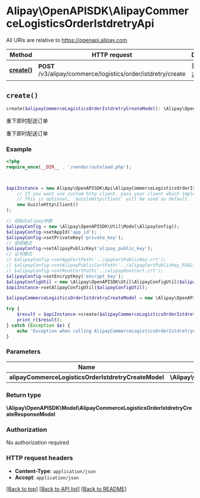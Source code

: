 # Alipay\OpenAPISDK\AlipayCommerceLogisticsOrderIstdretryApi

All URIs are relative to https://openapi.alipay.com.

Method | HTTP request | Description
------------- | ------------- | -------------
[**create()**](AlipayCommerceLogisticsOrderIstdretryApi.md#create) | **POST** /v3/alipay/commerce/logistics/order/istdretry/create | 重下即时配送订单


## `create()`

```php
create($alipayCommerceLogisticsOrderIstdretryCreateModel): \Alipay\OpenAPISDK\Model\AlipayCommerceLogisticsOrderIstdretryCreateResponseModel
```

重下即时配送订单

重下即时配送订单

### Example

```php
<?php
require_once(__DIR__ . '/vendor/autoload.php');



$apiInstance = new Alipay\OpenAPISDK\Api\AlipayCommerceLogisticsOrderIstdretryApi(
    // If you want use custom http client, pass your client which implements `GuzzleHttp\ClientInterface`.
    // This is optional, `GuzzleHttp\Client` will be used as default.
    new GuzzleHttp\Client()
);

// 初始化alipay参数
$alipayConfig = new \Alipay\OpenAPISDK\Util\Model\AlipayConfig();
$alipayConfig->setAppId('app_id');
$alipayConfig->setPrivateKey('private_key');
// 密钥模式
$alipayConfig->setAlipayPublicKey('alipay_public_key');
// 证书模式
// $alipayConfig->setAppCertPath('../appCertPublicKey.crt');
// $alipayConfig->setAlipayPublicCertPath('../alipayCertPublicKey_RSA2.crt');
// $alipayConfig->setRootCertPath('../alipayRootCert.crt');
$alipayConfig->setEncryptKey('encrypt_key');
$alipayConfigUtil = new \Alipay\OpenAPISDK\Util\AlipayConfigUtil($alipayConfig);
$apiInstance->setAlipayConfigUtil($alipayConfigUtil);

$alipayCommerceLogisticsOrderIstdretryCreateModel = new \Alipay\OpenAPISDK\Model\AlipayCommerceLogisticsOrderIstdretryCreateModel(); // \Alipay\OpenAPISDK\Model\AlipayCommerceLogisticsOrderIstdretryCreateModel

try {
    $result = $apiInstance->create($alipayCommerceLogisticsOrderIstdretryCreateModel);
    print_r($result);
} catch (Exception $e) {
    echo 'Exception when calling AlipayCommerceLogisticsOrderIstdretryApi->create: ', $e->getMessage(), PHP_EOL;
}
```

### Parameters

Name | Type | Description  | Notes
------------- | ------------- | ------------- | -------------
 **alipayCommerceLogisticsOrderIstdretryCreateModel** | **\Alipay\OpenAPISDK\Model\AlipayCommerceLogisticsOrderIstdretryCreateModel**|  | [optional]

### Return type

**\Alipay\OpenAPISDK\Model\AlipayCommerceLogisticsOrderIstdretryCreateResponseModel**

### Authorization

No authorization required

### HTTP request headers

- **Content-Type**: `application/json`
- **Accept**: `application/json`

[[Back to top]](#) [[Back to API list]](../../README.md#api-endpoints)
[[Back to README]](../../README.md)

